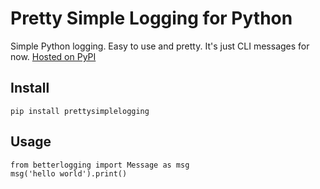 # Pretty Simple Logging for Python

Simple Python logging. Easy to use and pretty.
It's just CLI messages for now.
[Hosted on PyPI](https://pypi.org/project/prettysimplelogging)

## Install
```
pip install prettysimplelogging
```

## Usage
```
from betterlogging import Message as msg
msg('hello world').print()
```
